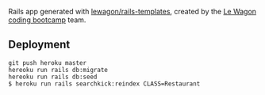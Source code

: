 Rails app generated with [lewagon/rails-templates](https://github.com/lewagon/rails-templates), created by the [Le Wagon coding bootcamp](https://www.lewagon.com) team.
## Deployment
```
git push heroku master
hereoku run rails db:migrate
hereoku run rails db:seed
$ heroku run rails searchkick:reindex CLASS=Restaurant
```
